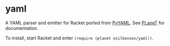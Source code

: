yaml
====

A YAML parser and emitter for Racket ported from [PyYAML](http://pyyaml.org). See
[PLaneT](http://planet.racket-lang.org/package-source/esilkensen/yaml.plt/2/1/planet-docs/yaml/index.html)
for documentation.

To install, start Racket and enter `(require (planet esilkensen/yaml))`.
